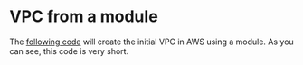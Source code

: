 # VPC from a module
The [following code](main.tf) will create the initial VPC in AWS using a module.  As you can see, this code is very short.
